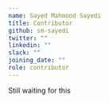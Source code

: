 ```yaml
---
name: Sayed Mahmood Sayedi
title: Contributor
github: sm-sayedi
twitter: ""
linkedin: ""
slack: ""
joining_date: ""
role: contributor
---
```


Still waiting for this
